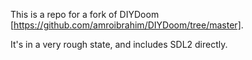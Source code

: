 This is a repo for a fork of DIYDoom [https://github.com/amroibrahim/DIYDoom/tree/master].

It's in a very rough state, and includes SDL2 directly.